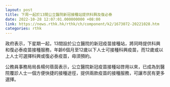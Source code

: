 ```yaml
---
layout: post
title: 下周一起於13間公立醫院新冠接種站提供科興及復必泰
date: 2022-10-28 12:07:01.000000000 +08:00
link: https://news.rthk.hk/rthk/ch/component/k2/1673072-20221028.htm
categories: rthk
---
```


政府表示，下星期一起，13間設於公立醫院的新冠疫苗接種站，將同時提供科興和復必泰疫苗接種服務，年齡6個月至12歲以下人士可接種科興疫苗，而12歲或以上人士可選擇科興或復必泰疫苗，毋須預約。

公務員事務局局長楊何蓓茵表示，公立醫院新冠疫苗接種站啓用以來，已成為到醫院覆診人士一個方便快捷的接種途徑，提供兩款疫苗的接種服務，可讓市民有更多選擇。
